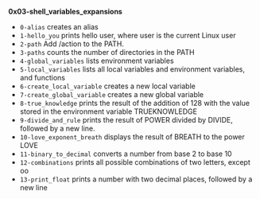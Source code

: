 **0x03-shell_variables_expansions**
- `0-alias` creates an alias
- `1-hello_you`  prints hello user, where user is the current Linux user
- `2-path` Add /action to the PATH.
- `3-paths` counts the number of directories in the PATH
- `4-global_variables`  lists environment variables
- `5-local_variables` lists all local variables and environment variables, and functions
- `6-create_local_variable` creates a new local variable
- `7-create_global_variable` creates a new global variable
- `8-true_knowledge` prints the result of the addition of 128 with the value stored in the environment variable TRUEKNOWLEDGE
- `9-divide_and_rule`  prints the result of POWER divided by DIVIDE, followed by a new line.
- `10-love_exponent_breath` displays the result of BREATH to the power LOVE
- `11-binary_to_decimal` converts a number from base 2 to base 10
- `12-combinations` prints all possible combinations of two letters, except oo
- `13-print_float` prints a number with two decimal places, followed by a new line
